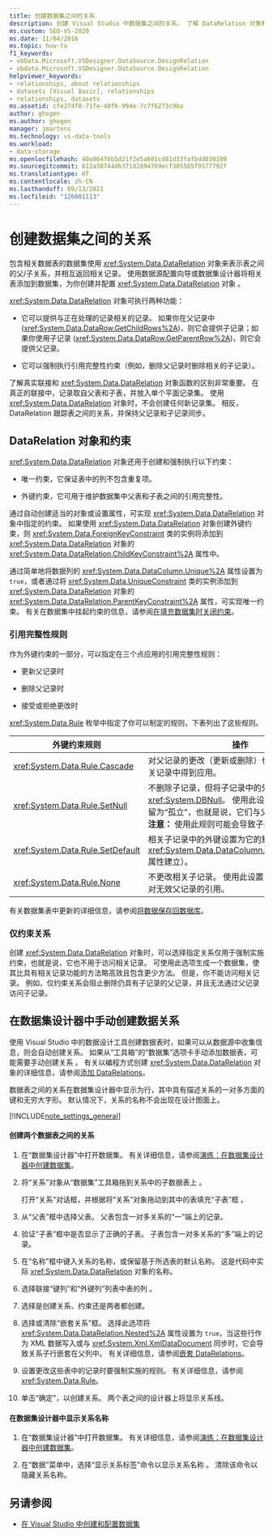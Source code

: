 ```yaml
---
title: 创建数据集之间的关系
description: 创建 Visual Studio 中数据集之间的关系。 了解 DataRelation 对象和约束。 在数据集管理器中手动创建数据关系。
ms.custom: SEO-VS-2020
ms.date: 11/04/2016
ms.topic: how-to
f1_keywords:
- vbData.Microsoft.VSDesigner.DataSource.DesignRelation
- vbdata.Microsoft.VSDesigner.DataSource.DesignRelation
helpviewer_keywords:
- relationships, about relationships
- datasets [Visual Basic], relationships
- relationships, datasets
ms.assetid: cfe274f0-71fe-40f6-994e-7c7f6273c9ba
author: ghogen
ms.author: ghogen
manager: jmartens
ms.technology: vs-data-tools
ms.workload:
- data-storage
ms.openlocfilehash: 40a964f6b5d21f2e5a601cd81d33fafbdd030189
ms.sourcegitcommit: b12a38744db371d2894769ecf305585f9577792f
ms.translationtype: HT
ms.contentlocale: zh-CN
ms.lasthandoff: 09/13/2021
ms.locfileid: "126601113"
---
```

# <a name="create-relationships-between-datasets"></a>创建数据集之间的关系
包含相关数据表的数据集使用 <xref:System.Data.DataRelation> 对象来表示表之间的父/子关系，并相互返回相关记录。 使用数据源配置向导或数据集设计器将相关表添加到数据集，为你创建并配置 <xref:System.Data.DataRelation> 对象 。

<xref:System.Data.DataRelation> 对象可执行两种功能：

- 它可以提供与正在处理的记录相关的记录。 如果你在父记录中 (<xref:System.Data.DataRow.GetChildRows%2A>)，则它会提供子记录；如果你使用子记录 (<xref:System.Data.DataRow.GetParentRow%2A>)，则它会提供父记录。

- 它可以强制执行引用完整性约束（例如，删除父记录时删除相关的子记录）。

了解真实联接和 <xref:System.Data.DataRelation> 对象函数的区别非常重要。 在真正的联接中，记录取自父表和子表，并放入单个平面记录集。 使用 <xref:System.Data.DataRelation> 对象时，不会创建任何新记录集。 相反，DataRelation 跟踪表之间的关系，并保持父记录和子记录同步。

## <a name="datarelation-objects-and-constraints"></a>DataRelation 对象和约束
<xref:System.Data.DataRelation> 对象还用于创建和强制执行以下约束：

- 唯一约束，它保证表中的列不包含重复项。

- 外键约束，它可用于维护数据集中父表和子表之间的引用完整性。

通过自动创建适当的对象或设置属性，可实现 <xref:System.Data.DataRelation> 对象中指定的约束。 如果使用 <xref:System.Data.DataRelation> 对象创建外键约束，则 <xref:System.Data.ForeignKeyConstraint> 类的实例将添加到 <xref:System.Data.DataRelation> 对象的 <xref:System.Data.DataRelation.ChildKeyConstraint%2A> 属性中。

通过简单地将数据列的 <xref:System.Data.DataColumn.Unique%2A> 属性设置为 `true`，或者通过将 <xref:System.Data.UniqueConstraint> 类的实例添加到 <xref:System.Data.DataRelation> 对象的 <xref:System.Data.DataRelation.ParentKeyConstraint%2A> 属性，可实现唯一约束。 有关在数据集中挂起约束的信息，请参阅[在填充数据集时关闭约束](../data-tools/turn-off-constraints-while-filling-a-dataset.md)。

### <a name="referential-integrity-rules"></a>引用完整性规则
作为外键约束的一部分，可以指定在三个点应用的引用完整性规则：

- 更新父记录时

- 删除父记录时

- 接受或拒绝更改时

<xref:System.Data.Rule> 枚举中指定了你可以制定的规则，下表列出了这些规则。

|外键约束规则|操作|
| - |------------|
|<xref:System.Data.Rule.Cascade>|对父记录的更改（更新或删除）也会在子表中的相关记录中得到应用。|
|<xref:System.Data.Rule.SetNull>|不删除子记录，但将子记录中的外键设置为 <xref:System.DBNull>。 使用此设置，子记录可以保留为“孤立”，也就是说，它们与父记录没有关系。 **注意：** 使用此规则可能会导致子表中的数据无效。|
|<xref:System.Data.Rule.SetDefault>|相关子记录中的外键设置为它的默认值（由该列的 <xref:System.Data.DataColumn.DefaultValue%2A> 属性建立）。|
|<xref:System.Data.Rule.None>|不更改相关子记录。 使用此设置，子记录可以包含对无效父记录的引用。|

有关数据集表中更新的详细信息，请参阅[将数据保存回数据库](../data-tools/save-data-back-to-the-database.md)。

### <a name="constraint-only-relations"></a>仅约束关系
创建 <xref:System.Data.DataRelation> 对象时，可以选择指定关系仅用于强制实施约束，也就是说，它也不用于访问相关记录。 可使用此选项生成一个数据集，使其比具有相关记录功能的方法略高效且包含更少方法。 但是，你不能访问相关记录。 例如，仅约束关系会阻止删除仍具有子记录的父记录，并且无法通过父记录访问子记录。

## <a name="manually-creating-a-data-relation-in-the-dataset-designer"></a>在数据集设计器中手动创建数据关系
使用 Visual Studio 中的数据设计工具创建数据表时，如果可以从数据源中收集信息，则会自动创建关系。 如果从“工具箱”的“数据集”选项卡手动添加数据表，可能需要手动创建关系 。 有关以编程方式创建 <xref:System.Data.DataRelation> 对象的详细信息，请参阅[添加 DataRelations](/dotnet/framework/data/adonet/dataset-datatable-dataview/adding-datarelations)。

数据表之间的关系在数据集设计器中显示为行，其中具有描述关系的一对多方面的键和无穷大字形。 默认情况下，关系的名称不会出现在设计图面上。

[!INCLUDE[note_settings_general](../data-tools/includes/note_settings_general_md.md)]

#### <a name="to-create-a-relationship-between-two-data-tables"></a>创建两个数据表之间的关系

1. 在“数据集设计器”中打开数据集。 有关详细信息，请参阅[演练：在数据集设计器中创建数据集](walkthrough-creating-a-dataset-with-the-dataset-designer.md)。

2. 将“关系”对象从“数据集”工具箱拖到关系中的子数据表上 。

     打开“关系”对话框，并根据将“关系”对象拖动到其中的表填充“子表”框  。

3. 从“父表”框中选择父表。 父表包含一对多关系的“一”端上的记录。

4. 验证“子表”框中是否显示了正确的子表。 子表包含一对多关系的“多”端上的记录。

5. 在“名称”框中键入关系的名称，或保留基于所选表的默认名称。 这是代码中实际 <xref:System.Data.DataRelation> 对象的名称。

6. 选择联接“键列”和“外键列”列表中表的列 。

7. 选择是创建关系、约束还是两者都创建。

8. 选择或清除“嵌套关系”框。 选择此选项将 <xref:System.Data.DataRelation.Nested%2A> 属性设置为 `true`，当这些行作为 XML 数据写入或与 <xref:System.Xml.XmlDataDocument> 同步时，它会导致关系子行嵌套在父列中。 有关详细信息，请参阅[嵌套 DataRelations](/dotnet/framework/data/adonet/dataset-datatable-dataview/nesting-datarelations)。

9. 设置更改这些表中的记录时要强制实施的规则。 有关详细信息，请参阅 <xref:System.Data.Rule>。

10. 单击“确定”，以创建关系。 两个表之间的设计器上将显示关系线。

#### <a name="to-display-a-relation-name-in-the-dataset-designer"></a>在数据集设计器中显示关系名称

1. 在“数据集设计器”中打开数据集。 有关详细信息，请参阅[演练：在数据集设计器中创建数据集](walkthrough-creating-a-dataset-with-the-dataset-designer.md)。

2. 在“数据”菜单中，选择“显示关系标签”命令以显示关系名称 。 清除该命令以隐藏关系名称。

## <a name="see-also"></a>另请参阅

- [在 Visual Studio 中创建和配置数据集](../data-tools/create-and-configure-datasets-in-visual-studio.md)

